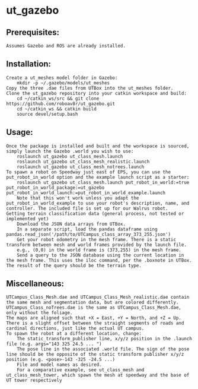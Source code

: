 # ut_gazebo

## Prerequisites:

    Assumes Gazebo and ROS are already installed.

## Installation:

    Create a ut_meshes model folder in Gazebo:
        mkdir -p ~/.gazebo/models/ut_meshes
    Copy the three .dae files from UTBox into the ut_meshes folder.
    Clone the ut_gazebo repository into your catkin workspace and build:
        cd ~/catkin_ws/src && git clone https://github.com/roboav8r/ut_gazebo.git
        cd ~/catkin_ws && catkin build
        source devel/setup.bash

## Usage:

    Once the package is installed and built and the workspace is sourced, simply launch the Gazebo .world you wish to use:
        roslaunch ut_gazebo ut_class_mesh.launch
        roslaunch ut_gazebo ut_class_mesh_realistic.launch
        roslaunch ut_gazebo ut_class_mesh_notrees.launch
    To spawn a robot on Speedway just east of EPS, you can use the put_robot_in_world option and the example launch script as a starter:
        roslaunch ut_gazebo ut_class_mesh.launch put_robot_in_world:=true put_robot_in_world_package:=ut_gazebo put_robot_in_world_launch:=put_robot_in_world_example.launch
        Note that this won't work unless you adapt the put_robot_in_world_example to use your robot's description, name, and controller. The included file is set up for our Walrus robot.
    Getting terrain classification data (general process, not tested or implemented yet)
        Download the JSON data arrays from UTBox.
        In a separate script, load the pandas dataframe using pandas.read_json('/path/to/UTCampus_class_array_373_255.json')
        Get your robot odometry in the mesh frame. There is a static transform between mesh and world frames provided by the launch file.
        e.g., (0,0) in the world frame is (373,255) in the mesh frame.
        Send a query to the JSON database using the current location in the mesh frame. This uses the iloc command, per the .boxnote in UTBox. The result of the query should be the terrain type.

## Miscellaneous:

    UTCampus_Class_Mesh.dae and UTCampus_Class_Mesh_realistic.dae contain the same mesh and segmentation data, but are colored differently.
    UTCampus_Class_noTrees.dae is the same as UTCampus_Class_Mesh.dae, only without the foliage.
    The maps are aligned such that +X = East, +Y = North, and +Z = Up. There is a slight offset between the straight segments of roads and cardinal directions, just like the actual UT campus.
    To spawn the robot at a different location, change:
        The static_transform_publisher line, x/y/z position in the .launch file (e.g. args="143 325 24.5 ... ")
        The pose line in the associated .world file. The sign of the pose line should be the opposite of the static transform publisher x/y/z position (e.g. <pose>-143 -325 -24.5 ...)
        File and model names as desired.
        For a comparative example, see ut_class_mesh and ut_class_mesh_tower, which spawn the mesh at speedway and the base of UT tower respectively
